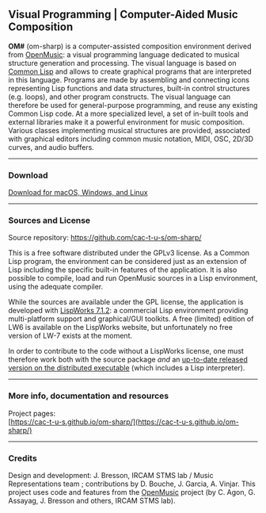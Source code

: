 
## Visual Programming | Computer-Aided Music Composition


**OM#** (om-sharp) is a computer-assisted composition environment derived from [OpenMusic](http://repmus.ircam.fr/openmusic/): a visual programming language dedicated to musical structure generation and processing. The visual language is based on [Common Lisp](http://www.gigamonkeys.com/book/introduction-why-lisp.html) and allows to create graphical programs that are interpreted in this language. Programs are made by assembling and connecting icons representing Lisp functions and data structures, built-in control structures (e.g. loops), and other program constructs. The visual language can therefore be used for general-purpose programming, and reuse any existing Common Lisp code. At a more specialized level, a set of in-built tools and external libraries make it a powerful environment for music composition. Various classes implementing musical structures are provided, associated with graphical editors including common music notation, MIDI, OSC, 2D/3D curves, and audio buffers.

------

### Download

[Download for macOS, Windows, and Linux](https://github.com/cac-t-u-s/om-sharp/releases/latest)


------
### Sources and License

Source repository: <https://github.com/cac-t-u-s/om-sharp/>

This is a free software distributed under the GPLv3 license. 
As a Common Lisp program, the environment can be considered just as an extension of Lisp including the specific built-in features of the application. It is also possible to compile, load and run OpenMusic sources in a Lisp environment, using the adequate compiler.

While the sources are available under the GPL license, the application is developed with [LispWorks 7.1.2](http://www.lispworks.com/): a commercial Lisp environment providing multi-platform support and graphical/GUI toolkits. A free (limited) edition of LW6 is available on the LispWorks website, but unfortunately no free version of LW-7 exists at the moment.

In order to contribute to the code without a LispWorks license, one must therefore work both with the source package _and_ an [up-to-date released version on the distributed executable](https://github.com/cac-t-u-s/om-sharp/releases/latest) (which includes a Lisp interpreter).

------

### More info, documentation and resources

Project pages:    
[https://cac-t-u-s.github.io/om-sharp/](https://cac-t-u-s.github.io/om-sharp/)


------

### Credits

Design and development: J. Bresson, IRCAM STMS lab / Music Representations team ; contributions by D. Bouche, J. Garcia, A. Vinjar.
This project uses code and features from the [OpenMusic](https://github.com/openmusic-project/openmusic/) project (by C. Agon, G. Assayag, J. Bresson and others, IRCAM STMS lab). 
